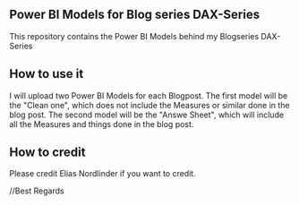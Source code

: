 ## Power BI Models for Blog series DAX-Series
This repository contains the Power BI Models behind my Blogseries DAX-Series

## How to use it
I will upload two Power BI Models for each Blogpost.
The first model will be the "Clean one", which does not include the Measures or similar done in the blog post.
The second model will be the "Answe Sheet", which will include all the Measures and things done in the blog post.

## How to credit
Please credit Elias Nordlinder if you want to credit.

//Best Regards
